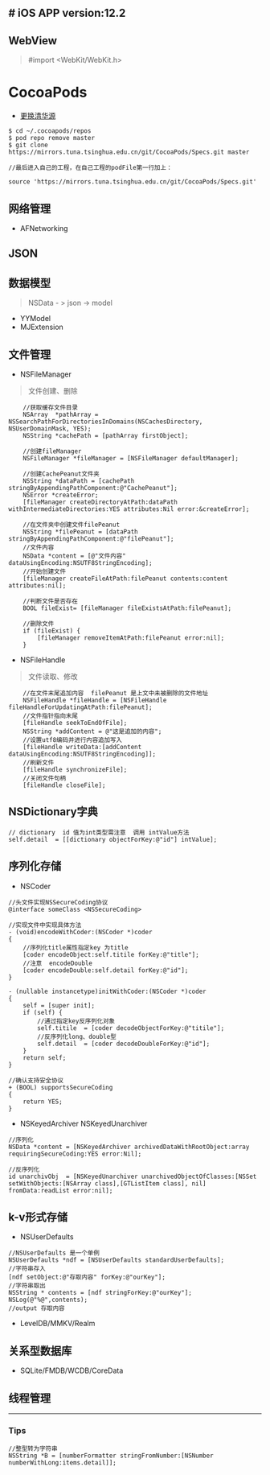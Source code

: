 ## # iOS APP version:12.2
## WebView
> #import <WebKit/WebKit.h>
# CocoaPods
- [更换清华源](https://mirror.tuna.tsinghua.edu.cn/help/CocoaPods/)

```
$ cd ~/.cocoapods/repos 
$ pod repo remove master
$ git clone https://mirrors.tuna.tsinghua.edu.cn/git/CocoaPods/Specs.git master

//最后进入自己的工程，在自己工程的podFile第一行加上：

source 'https://mirrors.tuna.tsinghua.edu.cn/git/CocoaPods/Specs.git'
```


## 网络管理

- AFNetworking

## JSON

## 数据模型
> NSData - > json -> model
- YYModel  
- MJExtension 

## 文件管理
- NSFileManager
> 文件创建、删除

```
    //获取缓存文件目录
    NSArray  *pathArray = NSSearchPathForDirectoriesInDomains(NSCachesDirectory, NSUserDomainMask, YES);
    NSString *cachePath = [pathArray firstObject];
    
    //创建fileManager
    NSFileManager *fileManager = [NSFileManager defaultManager];
    
    //创建CachePeanut文件夹
    NSString *dataPath = [cachePath stringByAppendingPathComponent:@"CachePeanut"];
    NSError *createError;
    [fileManager createDirectoryAtPath:dataPath withIntermediateDirectories:YES attributes:Nil error:&createError];
    
    //在文件夹中创建文件filePeanut
    NSString *filePeanut = [dataPath stringByAppendingPathComponent:@"filePeanut"];
    //文件内容
    NSData *content = [@"文件内容" dataUsingEncoding:NSUTF8StringEncoding];
    //开始创建文件
    [fileManager createFileAtPath:filePeanut contents:content attributes:nil];
    
    //判断文件是否存在
    BOOL fileExist= [fileManager fileExistsAtPath:filePeanut];
    
    //删除文件
    if (fileExist) {
        [fileManager removeItemAtPath:filePeanut error:nil];
    }
```

- NSFileHandle
> 文件读取、修改

```
    //在文件末尾追加内容  filePeanut 是上文中未被删除的文件地址
    NSFileHandle *fileHandle = [NSFileHandle fileHandleForUpdatingAtPath:filePeanut];
    //文件指针指向末尾
    [fileHandle seekToEndOfFile];
    NSString *addContent = @"这是追加的内容";
    //设置utf8编码并进行内容追加写入
    [fileHandle writeData:[addContent dataUsingEncoding:NSUTF8StringEncoding]];
    //刷新文件
    [fileHandle synchronizeFile];
    //关闭文件句柄
    [fileHandle closeFile];
```
## NSDictionary字典

```
// dictionary  id 值为int类型需注意  调用 intValue方法
self.detail  = [[dictionary objectForKey:@"id"] intValue];
```


## 序列化存储

- NSCoder

```
//头文件实现NSSecureCoding协议
@interface someClass <NSSecureCoding>

//实现文件中实现具体方法
- (void)encodeWithCoder:(NSCoder *)coder
{
    //序列化title属性指定key 为title
    [coder encodeObject:self.titile forKey:@"title"];
    //注意  encodeDouble
    [coder encodeDouble:self.detail forKey:@"id"];
}

- (nullable instancetype)initWithCoder:(NSCoder *)coder
{
    self = [super init];
    if (self) {
        //通过指定key反序列化对象
        self.titile  = [coder decodeObjectForKey:@"titile"];
        //反序列化long、double型
        self.detail  = [coder decodeDoubleForKey:@"id"];
    }
    return self;
}

//确认支持安全协议
+ (BOOL) supportsSecureCoding
{
    return YES;
}
```
- NSKeyedArchiver NSKeyedUnarchiver

```
//序列化
NSData *content = [NSKeyedArchiver archivedDataWithRootObject:array requiringSecureCoding:YES error:Nil];

//反序列化
id unarchivObj  = [NSKeyedUnarchiver unarchivedObjectOfClasses:[NSSet setWithObjects:[NSArray class],[GTListItem class], nil] fromData:readList error:nil];
```

## k-v形式存储
- NSUserDefaults
```
//NSUserDefaults 是一个单例
NSUserDefaults *ndf = [NSUserDefaults standardUserDefaults];
//字符串存入    
[ndf setObject:@"存取内容" forKey:@"ourKey"];
//字符串取出
NSString * contents = [ndf stringForKey:@"ourKey"];
NSLog(@"%@",contents);
//output 存取内容
```
- LevelDB/MMKV/Realm

## 关系型数据库
- SQLite/FMDB/WCDB/CoreData
## 线程管理









---
### Tips

```
//整型转为字符串
NSString *B = [numberFormatter stringFromNumber:[NSNumber numberWithLong:items.detail]];
```
